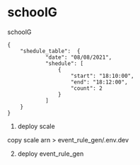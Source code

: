 # schoolG
schoolG

    {
        "shedule_table":  {
                "date": "08/08/2021",
                "shedule": [
                    {
                        "start": "18:10:00",
                        "end": "18:12:00",
                        "count": 2
                    }
                ]
        }
    }

1. deploy scale

copy scale arn > event_rule_gen/.env.dev

2. deploy event_rule_gen
